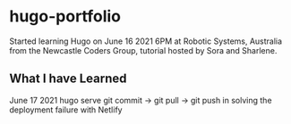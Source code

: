 # hugo-portfolio
Started learning Hugo on June 16 2021 6PM at Robotic Systems, Australia from the Newcastle Coders Group, tutorial hosted by Sora and Sharlene.

## What I have Learned
June 17 2021
hugo serve
git commit -> git pull -> git push in solving the deployment failure with Netlify 
